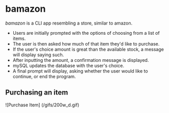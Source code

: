 # bamazon

*bamazon* is a CLI app resembling a store, similar to amazon.
  * Users are initially prompted with the options of choosing from a list of items.
  * The user is then asked how much of that item they'd like to purchase.
  * If the user's choice amount is great than the available stock, a message will display saying such.
  * After inputting the amount, a confirmation message is displayed.
  * mySQL updates the database with the user's choice.
  * A final prompt will display, asking whether the user would like to continue, or end the program.

  ## Purchasing an item

  ![Purchase Item]
  (/gifs/200w_d.gif)
